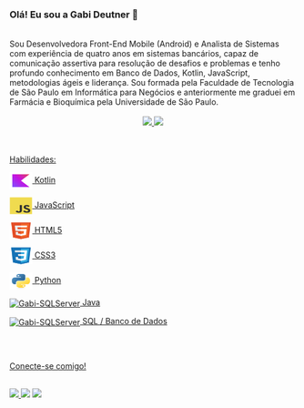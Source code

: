 ### Olá! Eu sou a Gabi Deutner 👋

<br>
Sou Desenvolvedora Front-End Mobile (Android) e Analista de Sistemas com experiência de quatro anos em sistemas bancários, capaz de comunicação assertiva para resolução de desafios e problemas e tenho profundo conhecimento em Banco de Dados, Kotlin, JavaScript, metodologias ágeis e liderança. Sou formada pela Faculdade de Tecnologia de São Paulo em Informática para Negócios e anteriormente me graduei em Farmácia e Bioquímica pela Universidade de São Paulo. 
<br><br>

<div align="center">
  <a href="https://github.com/GabiDeutner">
  <img height="180em" src="https://github-readme-stats.vercel.app/api?username=GabiDeutner&show_icons=true&theme=midnight-purple&include_all_commits=true&count_private=true"/>
  <img height="180em" src="https://github-readme-stats.vercel.app/api/top-langs/?username=GabiDeutner&layout=compact&langs_count=7&theme=midnight-purple"/>
</div>
<br><br>
    
<!--<div style="display: inline_block"><br> -->
<div>
  <p> Habilidades: </p>
  
  <p><img align="center" alt="Gabi-Kotlin" height="30" width="40" src="https://raw.githubusercontent.com/devicons/devicon/master/icons/kotlin/kotlin-original.svg"> Kotlin </p>

  <p><img align="center" alt="Gabi-JavaScript" height="30" width="40" src="https://raw.githubusercontent.com/devicons/devicon/master/icons/javascript/javascript-original.svg"> JavaScript </p>
  
  <p><img align="center" alt="Gabi-HTML" height="30" width="40" src="https://raw.githubusercontent.com/devicons/devicon/master/icons/html5/html5-original.svg"> HTML5 </p>
  
  <p> <img align="center" alt="Gabi-CSS" height="30" width="40" src="https://raw.githubusercontent.com/devicons/devicon/master/icons/css3/css3-original.svg"> CSS3 </p>
  
  <p> <img align="center" alt="Gabi-Python" height="30" width="40" src="https://raw.githubusercontent.com/devicons/devicon/master/icons/python/python-original.svg"> Python </p>
    
  <p> <img align="center" alt="Gabi-SQLServer" height="30" width="40" src="https://cdn.jsdelivr.net/gh/devicons/devicon/icons/java/java-original.svg"> Java </p>
    
  <p> <img align="center" alt="Gabi-SQLServer" height="30" width="40" src="https://cdn.jsdelivr.net/gh/devicons/devicon/icons/mysql/mysql-original-wordmark.svg"> SQL / Banco de Dados </p>
  
</div>
  
  ##
<br>
<div> 
  <p> Conecte-se comigo! </p>
  <br>
  <a href ="https://web.dio.me/users/deutnerg"> <img src= "https://img.shields.io/badge/-Meu%20Perfil%20na%20DIO-000?style=for-the-badge"> </a>
  <a href = "mailto:deutnerg@gmail.com"><img src="https://img.shields.io/badge/-Gmail-%23333?style=for-the-badge&logo=gmail&logoColor=white" target="_blank"></a>
  <a href="https://www.linkedin.com/in/gabideutner/" target="_blank"><img src="https://img.shields.io/badge/-LinkedIn-%230077B5?style=for-the-badge&logo=linkedin&logoColor=white" target="_blank"></a>  
</div>
<br><br>